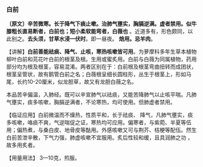 ### 白前

**〔原文〕辛苦微寒。长于降气下痰止嗽。治肺气壅实，胸膈逆满。虚者禁用。似牛膝粗长直易断者，白前也；短小柔软能弯者，白薇也** 。近道多有，形色颇同，以此别之。**去头须，甘草水浸一伏时**。即一昼夜。 **焙用。忌羊肉**。

【讲解】**白前善能祛痰、降气、止咳，寒热咳嗽皆可用**。为萝摩科多年生草本植物柳叶白前和芫花叶白前的根茎及根。生用或蜜炙用。白前与白薇为同属植物，药用部分均为根及根茎，容易混淆。两者区别在于：白前根及根茎弯曲扭转而成团状，根茎呈管状，故有鹅管白前之名；白薇根呈细长圆柱形，丛生于根茎上，形如马尾，长约10-20厘米，似龙胆草，故又有龙胆白薇之名。

本品苦辛偏温，入肺经。既可以辛宣肺气以祛痰，又能苦降肺气以止咳平喘。凡肺气壅实，痰多咳嗽，胸膈逆满者，不论寒热，均可使用。但肺虚者禁用。	

【临证应用】白前微温而不燥热，性质平和，长于祛痰、 降气，凡肺气壅实，痰多咳嗽，咯痰不爽，气逆喘促之证，寒热均可应用。偏寒者，与紫菀、半夏等伍用；偏热煮，与桑白皮、地骨皮等酤用。外感咳嗽又可与荆芥、桔梗等配伍。然生白前苦泄辛散，下气力强，肺虚咳嗽不宜服用。炙后性较和缓，且具润肺之功 ， 故多用炙者。	

【用量用法】 3—10克，煎服。	
